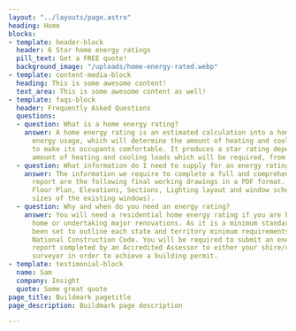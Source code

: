 ```yaml
---
layout: "../layouts/page.astro"
heading: Home
blocks:
- template: header-block
  header: 6 Star home energy ratings
  pill_text: Get a FREE quote!
  background_image: "/uploads/home-energy-rated.webp"
- template: content-media-block
  heading: This is some awesome content!
  text_area: This is some awesome content as well!
- template: faqs-block
  header: Frequently Asked Questions
  questions:
  - question: What is a home energy rating?
    answer: A home energy rating is an estimated calculation into a homes potential
      energy usage, which will determine the amount of heating and cooling required
      to make its occupants comfortable. It produces a star rating dependant on the
      amount of heating and cooling loads which will be required, from 0 to 10 stars.
  - question: What information do I need to supply for an energy rating to be complete?
    answer: The information we require to complete a full and comprehensive energy
      report are the following final working drawings in a PDF format. Site Plan,
      Floor Plan, Elevations, Sections, Lighting layout and window schedule (including
      sizes of the existing windows).
  - question: Why and when do you need an energy rating?
    answer: You will need a residential home energy rating if you are building a new
      home or undertaking major renovations. As it is a minimum standard which has
      been set to outline each state and territory minimum requirements based on the
      National Construction Code. You will be required to submit an energy rating
      report completed by an Accredited Assessor to either your shire/council or building
      surveyor in order to achieve a building permit.
- template: testimonial-block
  name: Sam
  company: Insight
  quote: Some great quote
page_title: Buildmark pagetitle
page_description: Buildmark page description

---
```

